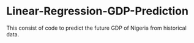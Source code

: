# Linear-Regression-GDP-Prediction
This consist of code to predict the future GDP of Nigeria from historical data.
